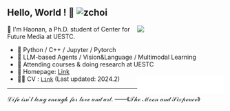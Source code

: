 ## Hello, World ! 👋 ![zchoi](https://komarev.com/ghpvc/?username=zchoi&style=for-the-badge)                                                         
[<img align="right" width="40%" src="https://github-readme-stats.vercel.app/api?username=zchoi">](#)
                                                                                                      
👻 I'm Haonan, a Ph.D. student of Center for Future Media at UESTC. 
- 🦾 Python / C++ / Jupyter / Pytorch
- 🤔 LLM-based Agents / Vision&Language / Multimodal Learning
- 🌱 Attending courses & doing research at UESTC
- 🍙 Homepage: [Link](https://zchoi.github.io/)
- 🙋‍♂️ CV : [`Link`](https://1drv.ms/b/s!Am8OAR5-SGckiKp8IugY5nApdQJ2aQ?e=KUJNXf) (Last updated: 2024.2)
[<img align="right" width="42%" src="comment_reaction.svg">](#)
***
<!--- 🔑 GPG Key : [`E1FB968577635BDF`](https://github.com/zchoi.gpg) -->
$\mathcal{Life\ isn't\ long\ enough\ for\ love\ and\ art. \ ——《The\ Moon\ and\ Sixpence》}$

<!-- [<img align="left" width="46%" src="repo-info.svg">](#) -->
<!-- [<img align="right" width="48%" src="language.svg">](#) -->

